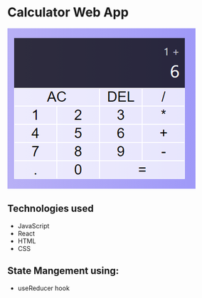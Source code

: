 # Calculator Web App

![Image of Calculator](public/CalculatorScreenShot.png)

## Technologies used

+ JavaScript
+ React
+ HTML 
+ CSS

## State Mangement using:

+ useReducer hook

